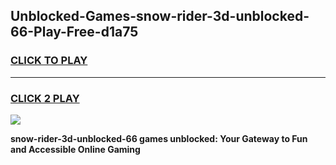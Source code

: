 
## Unblocked-Games-snow-rider-3d-unblocked-66-Play-Free-d1a75
<h3>
<a href="https://premium76.site?title=snow-rider-3d-unblocked-66&ref=21A">CLICK TO PLAY</a></h3>
<hr>

<h3>
<a href="https://premium76.site?title=snow-rider-3d-unblocked-66&ref=21A">CLICK 2 PLAY</a>
  
</h3>

<a href="https://premium76.site?title=snow-rider-3d-unblocked-66&ref=21A"><img src="https://clearcache.store/games.png"></a>


**snow-rider-3d-unblocked-66 games unblocked: Your Gateway to Fun and Accessible Online Gaming**
